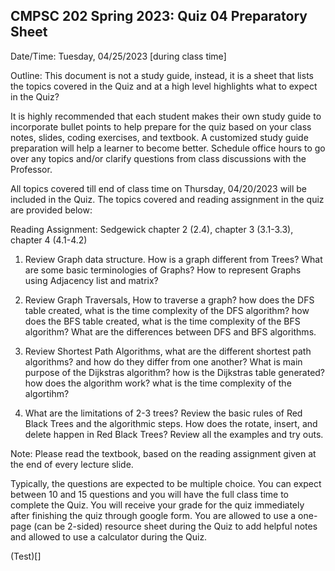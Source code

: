 ## CMPSC 202 Spring 2023: Quiz 04 Preparatory Sheet

Date/Time: Tuesday, 04/25/2023 [during class time]

Outline: This document is not a study guide, instead, it is a sheet that lists the topics covered in the Quiz and at a high level highlights what to expect in the Quiz?

It is highly recommended that each student makes their own study guide to incorporate bullet points to help prepare for the quiz based on your class notes, slides, coding exercises, and textbook. A customized study guide preparation will help a learner to become better. Schedule office hours to go over any topics and/or clarify questions from class discussions with the Professor. 

All topics covered till end of class time on Thursday, 04/20/2023 will be included in the Quiz. The topics covered and reading assignment in the quiz are provided below:

Reading Assignment: Sedgewick chapter 2 (2.4), chapter 3 (3.1-3.3), chapter 4 (4.1-4.2)

1) Review Graph data structure. How is a graph different from Trees? What are some basic terminologies of Graphs? How to represent Graphs using Adjacency list and matrix? 

2) Review Graph Traversals, How to traverse a graph? how does the DFS table created, what is the time complexity of the DFS algorithm? 
how does the BFS table created, what is the time complexity of the BFS algorithm? What are the differences between DFS and BFS algorithms. 

3) Review Shortest Path Algorithms, what are the different shortest path algorithms? and how do they differ from one another? What is main purpose of the Dijkstras algorithm? how is the Dijkstras table generated? how does the algorithm work? what is the time complexity of the algortihm?

4) What are the limitations of 2-3 trees? Review the basic rules of Red Black Trees and the algorithmic steps. How does the rotate, insert, and delete happen in Red Black Trees? Review all the examples and try outs. 


Note: Please read the textbook, based on the reading assignment given at the end of every lecture slide. 

Typically, the questions are expected to be multiple choice. You can expect between 10 and 15 questions and you will have the full class time to complete the Quiz. You will receive your grade for the quiz immediately after finishing the quiz through google form. You are allowed to use a one-page (can be 2-sided) resource sheet during the Quiz to add helpful notes and allowed to use a calculator during the Quiz. 

(Test)[]